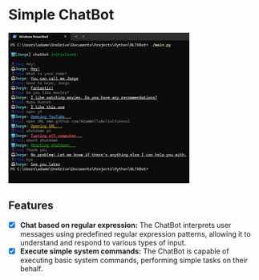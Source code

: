 # Simple ChatBot

<img src="./chatbot_showcase.jpg" alt="Chatbot Showcase" height="300" style="max-width: 100%;">

## Features
- [X] **Chat based on regular expression:** The ChatBot interprets user messages using predefined regular expression patterns, allowing it to understand and respond to various types of input.
- [X] **Execute simple system commands:** The ChatBot is capable of executing basic system commands, performing simple tasks on their behalf.
